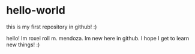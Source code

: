 # hello-world
this is my first repository in github! :)

hello! Im roxel roll m. mendoza. Im new here in github.
I hope I get to learn new things! :)
